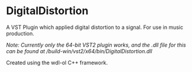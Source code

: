 # DigitalDistortion
A VST Plugin which applied digital distortion to a signal. For use in music production.

*Note: Currently only the 64-bit VST2 plugin works, and the .dll file for this can be found at
/build-win/vst2/x64/bin/DigitalDistortion.dll*

Created using the wdl-ol C++ framework.

